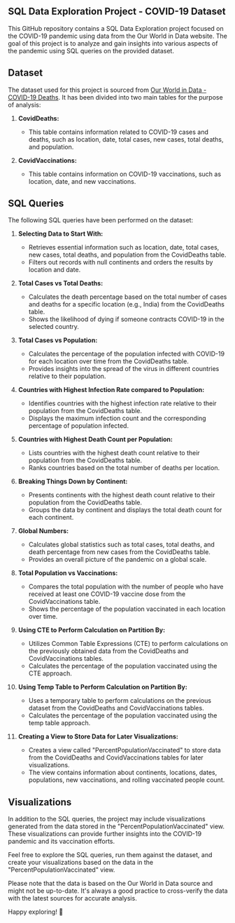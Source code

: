 ## SQL Data Exploration Project - COVID-19 Dataset

This GitHub repository contains a SQL Data Exploration project focused on the COVID-19 pandemic using data from the Our World in Data website. The goal of this project is to analyze and gain insights into various aspects of the pandemic using SQL queries on the provided dataset.

## Dataset

The dataset used for this project is sourced from [Our World in Data - COVID-19 Deaths](https://ourworldindata.org/covid-deaths). It has been divided into two main tables for the purpose of analysis:

1. **CovidDeaths:**
   - This table contains information related to COVID-19 cases and deaths, such as location, date, total cases, new cases, total deaths, and population.

2. **CovidVaccinations:**
   - This table contains information on COVID-19 vaccinations, such as location, date, and new vaccinations.

## SQL Queries

The following SQL queries have been performed on the dataset:

1. **Selecting Data to Start With:**
   - Retrieves essential information such as location, date, total cases, new cases, total deaths, and population from the CovidDeaths table.
   - Filters out records with null continents and orders the results by location and date.

2. **Total Cases vs Total Deaths:**
   - Calculates the death percentage based on the total number of cases and deaths for a specific location (e.g., India) from the CovidDeaths table.
   - Shows the likelihood of dying if someone contracts COVID-19 in the selected country.

3. **Total Cases vs Population:**
   - Calculates the percentage of the population infected with COVID-19 for each location over time from the CovidDeaths table.
   - Provides insights into the spread of the virus in different countries relative to their population.

4. **Countries with Highest Infection Rate compared to Population:**
   - Identifies countries with the highest infection rate relative to their population from the CovidDeaths table.
   - Displays the maximum infection count and the corresponding percentage of population infected.

5. **Countries with Highest Death Count per Population:**
   - Lists countries with the highest death count relative to their population from the CovidDeaths table.
   - Ranks countries based on the total number of deaths per location.

6. **Breaking Things Down by Continent:**
   - Presents continents with the highest death count relative to their population from the CovidDeaths table.
   - Groups the data by continent and displays the total death count for each continent.

7. **Global Numbers:**
   - Calculates global statistics such as total cases, total deaths, and death percentage from new cases from the CovidDeaths table.
   - Provides an overall picture of the pandemic on a global scale.

8. **Total Population vs Vaccinations:**
   - Compares the total population with the number of people who have received at least one COVID-19 vaccine dose from the CovidVaccinations table.
   - Shows the percentage of the population vaccinated in each location over time.

9. **Using CTE to Perform Calculation on Partition By:**
   - Utilizes Common Table Expressions (CTE) to perform calculations on the previously obtained data from the CovidDeaths and CovidVaccinations tables.
   - Calculates the percentage of the population vaccinated using the CTE approach.

10. **Using Temp Table to Perform Calculation on Partition By:**
    - Uses a temporary table to perform calculations on the previous dataset from the CovidDeaths and CovidVaccinations tables.
    - Calculates the percentage of the population vaccinated using the temp table approach.

11. **Creating a View to Store Data for Later Visualizations:**
    - Creates a view called "PercentPopulationVaccinated" to store data from the CovidDeaths and CovidVaccinations tables for later visualizations.
    - The view contains information about continents, locations, dates, populations, new vaccinations, and rolling vaccinated people count.

## Visualizations

In addition to the SQL queries, the project may include visualizations generated from the data stored in the "PercentPopulationVaccinated" view. These visualizations can provide further insights into the COVID-19 pandemic and its vaccination efforts.

Feel free to explore the SQL queries, run them against the dataset, and create your visualizations based on the data in the "PercentPopulationVaccinated" view.

Please note that the data is based on the Our World in Data source and might not be up-to-date. It's always a good practice to cross-verify the data with the latest sources for accurate analysis.

Happy exploring! 🚀
